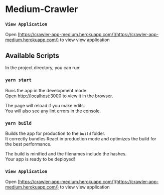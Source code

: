 # Medium-Crawler


### `View Application`
Open [https://crawler-app-medium.herokuapp.com/](https://crawler-app-medium.herokuapp.com/) to view view application

## Available Scripts

In the project directory, you can run:

### `yarn start`

Runs the app in the development mode.\
Open [http://localhost:3000](http://localhost:3000) to view it in the browser.

The page will reload if you make edits.\
You will also see any lint errors in the console.

### `yarn build`

Builds the app for production to the `build` folder.\
It correctly bundles React in production mode and optimizes the build for the best performance.

The build is minified and the filenames include the hashes.\
Your app is ready to be deployed!

### `View Application`
Open [https://crawler-app-medium.herokuapp.com/](https://crawler-app-medium.herokuapp.com/) to view view application
